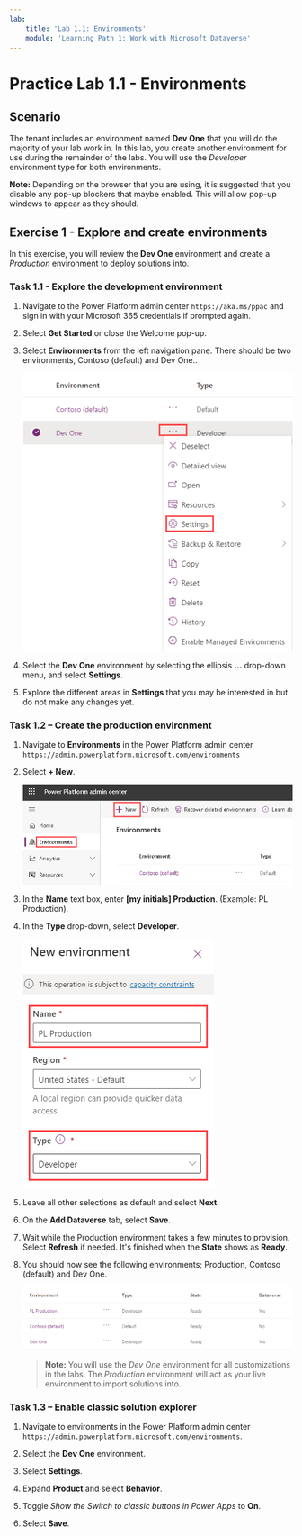 ```yaml
---
lab:
    title: 'Lab 1.1: Environments'
    module: 'Learning Path 1: Work with Microsoft Dataverse'
---
```


# Practice Lab 1.1 - Environments

## Scenario

The tenant includes an environment named **Dev One** that you will do the majority of your lab work in. In this lab, you create another environment for use during the remainder of the labs. You will use the *Developer* environment type for both environments.

**Note:** Depending on the browser that you are using, it is suggested that you disable any pop-up blockers that maybe enabled. This will allow pop-up windows to appear as they should.


## Exercise 1 - Explore and create environments

In this exercise, you will review the **Dev One** environment and create a *Production* environment to deploy solutions into.

### Task 1.1 - Explore the development environment

1.  Navigate to the Power Platform admin center `https://aka.ms/ppac` and sign in with your Microsoft 365 credentials if prompted again.

1.  Select **Get Started** or close the Welcome pop-up.

1.  Select **Environments** from the left navigation pane. There should be two environments, Contoso (default) and Dev One..

    ![Environment in the Power Platform admin center.](../media/ellipses-settings-dev.png)

1.  Select the **Dev One** environment by selecting the ellipsis **...** drop-down menu, and select **Settings**.

1.  Explore the different areas in **Settings** that you may be interested in but do not make any changes yet.


### Task 1.2 – Create the production environment

1.  Navigate to **Environments** in the Power Platform admin center `https://admin.powerplatform.microsoft.com/environments`

1.  Select **+ New**.

    ![Environment in the Power Platform admin center.](../media/ppac-environments.png)

1.  In the **Name** text box, enter **[my initials] Production**. (Example: PL Production).

1.  In the **Type** drop-down, select **Developer**.

    ![New environment.](../media/new-environment-production.png)

1.  Leave all other selections as default and select **Next**.

1.  On the **Add Dataverse** tab, select **Save**.

1.  Wait while the Production environment takes a few minutes to provision. Select **Refresh** if needed. It's finished when the **State** shows as **Ready**. 

1.  You should now see the following environments; Production, Contoso (default) and Dev One.

    ![Environments.](../media/environments-all-dev-one.png)

    > **Note:** You will use the *Dev One* environment for all customizations in the labs. The *Production* environment will act as your live environment to import solutions into.


### Task 1.3 – Enable classic solution explorer

1.  Navigate to environments in the Power Platform admin center `https://admin.powerplatform.microsoft.com/environments`.

1.  Select the **Dev One** environment.

1.  Select **Settings**.

1.  Expand **Product** and select **Behavior**.

1.  Toggle *Show the Switch to classic buttons in Power Apps* to **On**.

1.  Select **Save**.


